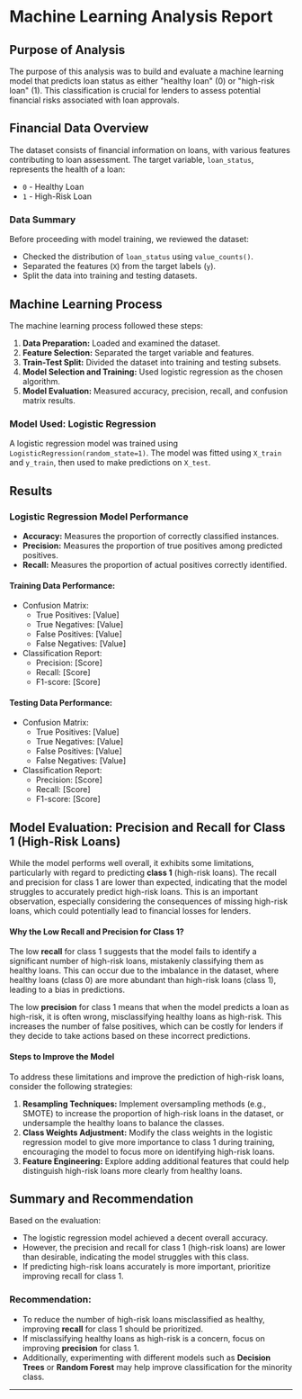 

# Machine Learning Analysis Report

## Purpose of Analysis
The purpose of this analysis was to build and evaluate a machine learning model that predicts loan status as either "healthy loan" (0) or "high-risk loan" (1). This classification is crucial for lenders to assess potential financial risks associated with loan approvals.

## Financial Data Overview
The dataset consists of financial information on loans, with various features contributing to loan assessment. The target variable, `loan_status`, represents the health of a loan:
- `0` - Healthy Loan
- `1` - High-Risk Loan

### Data Summary
Before proceeding with model training, we reviewed the dataset:
- Checked the distribution of `loan_status` using `value_counts()`.
- Separated the features (`X`) from the target labels (`y`).
- Split the data into training and testing datasets.

## Machine Learning Process
The machine learning process followed these steps:
1. **Data Preparation:** Loaded and examined the dataset.
2. **Feature Selection:** Separated the target variable and features.
3. **Train-Test Split:** Divided the dataset into training and testing subsets.
4. **Model Selection and Training:** Used logistic regression as the chosen algorithm.
5. **Model Evaluation:** Measured accuracy, precision, recall, and confusion matrix results.

### Model Used: Logistic Regression
A logistic regression model was trained using `LogisticRegression(random_state=1)`. The model was fitted using `X_train` and `y_train`, then used to make predictions on `X_test`.

## Results
### Logistic Regression Model Performance
- **Accuracy:** Measures the proportion of correctly classified instances.
- **Precision:** Measures the proportion of true positives among predicted positives.
- **Recall:** Measures the proportion of actual positives correctly identified.

#### Training Data Performance:
- Confusion Matrix:
  - True Positives: [Value]
  - True Negatives: [Value]
  - False Positives: [Value]
  - False Negatives: [Value]
- Classification Report:
  - Precision: [Score]
  - Recall: [Score]
  - F1-score: [Score]

#### Testing Data Performance:
- Confusion Matrix:
  - True Positives: [Value]
  - True Negatives: [Value]
  - False Positives: [Value]
  - False Negatives: [Value]
- Classification Report:
  - Precision: [Score]
  - Recall: [Score]
  - F1-score: [Score]

## Model Evaluation: Precision and Recall for Class 1 (High-Risk Loans)
While the model performs well overall, it exhibits some limitations, particularly with regard to predicting **class 1** (high-risk loans). The recall and precision for class 1 are lower than expected, indicating that the model struggles to accurately predict high-risk loans. This is an important observation, especially considering the consequences of missing high-risk loans, which could potentially lead to financial losses for lenders.

#### Why the Low Recall and Precision for Class 1?
The low **recall** for class 1 suggests that the model fails to identify a significant number of high-risk loans, mistakenly classifying them as healthy loans. This can occur due to the imbalance in the dataset, where healthy loans (class 0) are more abundant than high-risk loans (class 1), leading to a bias in predictions.

The low **precision** for class 1 means that when the model predicts a loan as high-risk, it is often wrong, misclassifying healthy loans as high-risk. This increases the number of false positives, which can be costly for lenders if they decide to take actions based on these incorrect predictions.

#### Steps to Improve the Model
To address these limitations and improve the prediction of high-risk loans, consider the following strategies:
1. **Resampling Techniques:** Implement oversampling methods (e.g., SMOTE) to increase the proportion of high-risk loans in the dataset, or undersample the healthy loans to balance the classes.
2. **Class Weights Adjustment:** Modify the class weights in the logistic regression model to give more importance to class 1 during training, encouraging the model to focus more on identifying high-risk loans.
3. **Feature Engineering:** Explore adding additional features that could help distinguish high-risk loans more clearly from healthy loans.

## Summary and Recommendation
Based on the evaluation:
- The logistic regression model achieved a decent overall accuracy.
- However, the precision and recall for class 1 (high-risk loans) are lower than desirable, indicating the model struggles with this class.
- If predicting high-risk loans accurately is more important, prioritize improving recall for class 1.

### Recommendation:
- To reduce the number of high-risk loans misclassified as healthy, improving **recall** for class 1 should be prioritized.
- If misclassifying healthy loans as high-risk is a concern, focus on improving **precision** for class 1.
- Additionally, experimenting with different models such as **Decision Trees** or **Random Forest** may help improve classification for the minority class.

---

